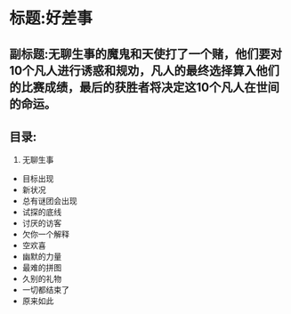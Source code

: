 # 标题:好差事

## 副标题:无聊生事的魔鬼和天使打了一个赌，他们要对10个凡人进行诱惑和规劝，凡人的最终选择算入他们的比赛成绩，最后的获胜者将决定这10个凡人在世间的命运。

## 目录:

1.  无聊生事
*  目标出现
*  新状况
*  总有谜团会出现
*  试探的底线
*  讨厌的访客
*  欠你一个解释
*  空欢喜
*  幽默的力量
*  最难的拼图
*  久别的礼物
*  一切都结束了
*  原来如此
 
